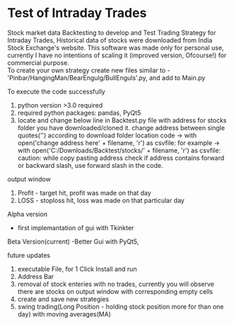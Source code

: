 # Test of Intraday Trades

Stock market data Backtesting to develop and Test Trading Strategy for Intraday Trades, 
Historical data of stocks were downloaded from India Stock Exchange's website.
This software was made only for personal use, currently I have no intentions of scaling it (improved version, Ofcourse!) for commercial purpose.  
To create your own strategy create new files similar to - 'Pinbar/HangingMan/BearEngulg/BullEnguls'.py, and add to Main.py

To execute the code successfully
1. python version >3.0 required
2. required python packages: pandas, PyQt5
3. locate and change below line in Backtest.py file with address for stocks folder you have downloaded/cloned it.
      change address between single quotes('') according to download folder location 
          code ->   with open('change address here' + filename, 'r') as csvfile:
    for example ->
        with open('C:/Downloads/Backtest/stocks/' + filename, 'r') as csvfile:
        caution: while copy pasting address check if address contains forward or backward slash, use forward slash in the code.

output window
1. Profit - target hit, profit was made on that day
2. LOSS - stoploss hit, loss was made on that particular day

Alpha version
- first implemantation of gui with Tkinkter

Beta Version(current)
-Better Gui with PyQt5,

future updates 
1. executable File, for 1 Click Install and run
2. Address Bar
3. removal of stock enteries with no trades, currently you will observe there are stocks on output window with corresponding empty cells
4. create and save new strategies
5. swing trading(Long Position - holding stock position more for than one day) with moving averages(MA)

